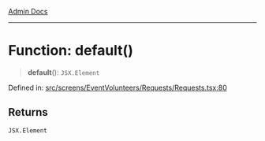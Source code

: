 [Admin Docs](/)

***

# Function: default()

> **default**(): `JSX.Element`

Defined in: [src/screens/EventVolunteers/Requests/Requests.tsx:80](https://github.com/PalisadoesFoundation/talawa-admin/blob/main/src/screens/EventVolunteers/Requests/Requests.tsx#L80)

## Returns

`JSX.Element`

